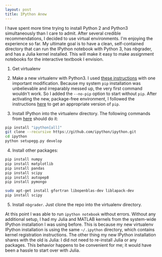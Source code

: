 ```yaml
---
layout: post
title: IPython Anew
---
```


I have spent more time trying to install Python 2 and Python3 simultaneously than I care to admit. After several credible recommendations, I decided to use virtual environments. I'm enjoying the experience so far. My ultimate goal is to have a clean, self-contained directory that can run the IPython notebook with Python 3, has nbgrader, and has a Julia kernel installed. This will make it easy to make assignment notebooks for the interactive textbook I envision.

1. Get virtualenv

2. Make a new virtualenv with Python3. I used [these instructions](http://blog.troygrosfield.com/2014/01/09/making-move-python3-virtualenvs-pip/) with one important modification. Because my system `pip` installation was unbelievable and irreparably messed up, the very first command wouldn't work. So I added the `--no-pip` option to start without `pip`. After activating the new, package-free environment, I followed the instructions [here](https://pip.pypa.io/en/latest/installing.html) to get an appropriate version of `pip`.

3. Install IPython into the virtualenv directory. The following commands from [here](http://ipython.org/ipython-doc/dev/install/install.html#installing-ipython-itself) should do it:
```bash
pip install "ipython[all]"
git clone --recursive https://github.com/ipython/ipython.git
cd ipython
python setupegg.py develop
```

4. Install other packages:

```bash
pip install numpy
pip install matplotlib
pip install pandas
pip install scipy
pip install autopep8
pip install pymongo

sudo apt-get install gfortran libopenblas-dev liblapack-dev
pip install scipy
```

5. Install `nbgrader`. Just clone the repo into the virtualenv directory.

At this point I was able to run `ipython notebook` without errors. Without any additional setup, I had my Julia and MATLAB kernels from the system-wide IPython installation I was using before. This is because my new virtualenv IPython installation is using the same `~/.ipython` directory, which contains kernel registration instructions. The other thing my new IPython installation shares with the old is Julia: I did not need to re-install Julia or any packages. This behavior happens to be convenient for me; it would have been a hassle to start over with Julia.